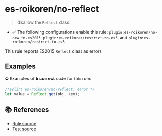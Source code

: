 # es-roikoren/no-reflect
> disallow the `Reflect` class.

- ✅ The following configurations enable this rule: `plugin:es-roikoren/no-new-in-es2015`, `plugin:es-roikoren/restrict-to-es3`, and `plugin:es-roikoren/restrict-to-es5`

This rule reports ES2015 `Reflect` class as errors.

## Examples

⛔ Examples of **incorrect** code for this rule:

```js
/*eslint es-roikoren/no-reflect: error */
let value = Reflect.get(obj, key);
```

## 📚 References

- [Rule source](https://github.com/roikoren755/eslint-plugin-es/blob/v2.0.7/src/rules/no-reflect.ts)
- [Test source](https://github.com/roikoren755/eslint-plugin-es/blob/v2.0.7/tests/src/rules/no-reflect.ts)
